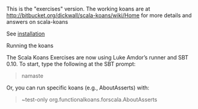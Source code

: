 This is the "exercises" version.  The working koans are 
at http://bitbucket.org/dickwall/scala-koans/wiki/Home for more details and answers on scala-koans


See [installation](http://scalakoans.webfactional.com/installation)

Running the koans

The Scala Koans Exercises are now using Luke Amdor’s runner and SBT 0.10. To start, type the following at the SBT prompt:

> namaste

Or, you can run specific koans (e.g., AboutAsserts) with:

> ~test-only org.functionalkoans.forscala.AboutAsserts